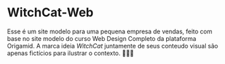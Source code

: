 # WitchCat-Web
Esse é um site modelo para uma pequena empresa de vendas, feito com base no site modelo do curso Web Design Completo da plataforma Origamid. 
A marca ideia *WitchCat* juntamente de seus conteudo visual são apenas fictícios para ilustrar o contexto. 
💜🤍💜
